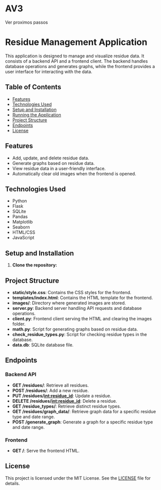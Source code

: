 # AV3

Ver proximos passos

# Residue Management Application

This application is designed to manage and visualize residue data. It consists of a backend API and a frontend client. The backend handles database operations and generates graphs, while the frontend provides a user interface for interacting with the data.

## Table of Contents

- [Features](#features)
- [Technologies Used](#technologies-used)
- [Setup and Installation](#setup-and-installation)
- [Running the Application](#running-the-application)
- [Project Structure](#project-structure)
- [Endpoints](#endpoints)
- [License](#license)

## Features

- Add, update, and delete residue data.
- Generate graphs based on residue data.
- View residue data in a user-friendly interface.
- Automatically clear old images when the frontend is opened.

## Technologies Used

- Python
- Flask
- SQLite
- Pandas
- Matplotlib
- Seaborn
- HTML/CSS
- JavaScript

## Setup and Installation

1. **Clone the repository:**

## Project Structure

- **static/style.css**: Contains the CSS styles for the frontend.
- **templates/index.html**: Contains the HTML template for the frontend.
- **images/**: Directory where generated images are stored.
- **server.py**: Backend server handling API requests and database operations.
- **client.py**: Frontend client serving the HTML and clearing the images folder.
- **math.py**: Script for generating graphs based on residue data.
- **check_residue_types.py**: Script for checking residue types in the database.
- **data.db**: SQLite database file.

## Endpoints

### Backend API

- **GET /residues/**: Retrieve all residues.
- **POST /residues/**: Add a new residue.
- **PUT /residues/<int:residue_id>**: Update a residue.
- **DELETE /residues/<int:residue_id>**: Delete a residue.
- **GET /residue_types/**: Retrieve distinct residue types.
- **GET /residues/graph_data/**: Retrieve graph data for a specific residue type and date range.
- **POST /generate_graph**: Generate a graph for a specific residue type and date range.

### Frontend

- **GET /**: Serve the frontend HTML.

## License

This project is licensed under the MIT License. See the [LICENSE](LICENSE) file for details.